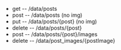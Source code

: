 <ul>
<li>get -- /data/posts</li>
<li>post -- /data/posts (no img)</li>
<li>put -- /data/posts/{post} (no img)</li>
<li>delete -- /data/posts/{post}</li>

<li>post -- /data/posts/{post}/images</li>
<li>delete -- /data/post_images/{postImage}</li>
</ul>